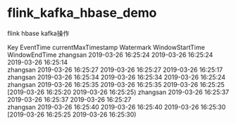 # flink_kafka_hbase_demo
flink hbase kafka操作

Key	EventTime	currentMaxTimestamp	Watermark	WindowStartTime	WindowEndTime
zhangsan	2019-03-26 16:25:24	2019-03-26 16:25:24	2019-03-26 16:25:14		
zhangsan	2019-03-26 16:25:27	2019-03-26 16:25:27	2019-03-26 16:25:17		
zhangsan	2019-03-26 16:25:34	2019-03-26 16:25:34	2019-03-26 16:25:24		
zhangsan	2019-03-26 16:25:35	2019-03-26 16:25:35	2019-03-26 16:25:25	[2019-03-26 16:25:20	2019-03-26 16:25:25)
zhangsan	2019-03-26 16:25:37	2019-03-26 16:25:37	2019-03-26 16:25:27		
zhangsan	2019-03-26 16:25:40	2019-03-26 16:25:40	2019-03-26 16:25:30	[2019-03-26 16:25:25	2019-03-26 16:25:30)
